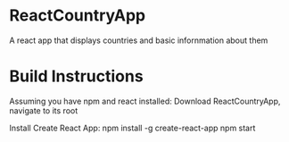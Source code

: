 # ReactCountryApp
A react app that displays countries and basic infornmation about them

# Build Instructions
Assuming you have npm and react installed:
Download ReactCountryApp, navigate to its root

Install Create React App:
npm install -g create-react-app
npm start

